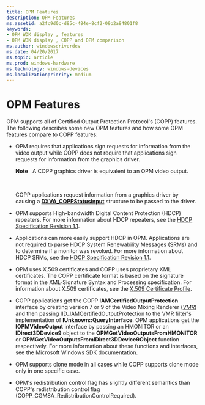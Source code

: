 ```yaml
---
title: OPM Features
description: OPM Features
ms.assetid: a2fc9d0c-d85c-484e-8cf2-09b2a84801f8
keywords:
- OPM WDK display , features
- OPM WDK display , COPP and OPM comparison
ms.author: windowsdriverdev
ms.date: 04/20/2017
ms.topic: article
ms.prod: windows-hardware
ms.technology: windows-devices
ms.localizationpriority: medium
---
```


# OPM Features


OPM supports all of Certified Output Protection Protocol's (COPP) features. The following describes some new OPM features and how some OPM features compare to COPP features:

-   OPM requires that applications sign requests for information from the video output while COPP does not require that applications sign requests for information from the graphics driver.

    **Note**   A COPP graphics driver is equivalent to an OPM video output.

     

    COPP applications request information from a graphics driver by causing a [**DXVA\_COPPStatusInput**](https://msdn.microsoft.com/library/windows/hardware/ff563899) structure to be passed to the driver.

-   OPM supports High-bandwidth Digital Content Protection (HDCP) repeaters. For more information about HDCP repeaters, see the [HDCP Specification Revision 1.1](http://go.microsoft.com/fwlink/p/?linkid=38728).

-   Applications can more easily support HDCP in OPM. Applications are not required to parse HDCP System Renewability Messages (SRMs) and to determine if a monitor was revoked. For more information about HDCP SRMs, see the [HDCP Specification Revision 1.1](http://go.microsoft.com/fwlink/p/?linkid=38728).

-   OPM uses X.509 certificates and COPP uses proprietary XML certificates. The COPP certificate format is based on the signature format in the XML-Signature Syntax and Processing specification. For information about X.509 certificates, see the [X.509 Certificate Profile](http://go.microsoft.com/fwlink/p/?linkid=70416).

-   COPP applications get the COPP **IAMCertifiedOutputProtection** interface by creating version 7 or 9 of the Video Mixing Renderer ([*VMR*](https://msdn.microsoft.com/library/windows/hardware/ff556344#wdkgloss-video-mixer-renderer--vmr-)) and then passing IID\_IAMCertifiedOutputProtection to the VMR filter's implementation of **IUnknown::QueryInterface**. OPM applications get the **IOPMVideoOutput** interface by passing an HMONITOR or an **IDirect3DDevice9** object to the **OPMGetVideoOutputsFromHMONITOR** or **OPMGetVideoOutputsFromIDirect3DDevice9Object** function respectively. For more information about these functions and interfaces, see the Microsoft Windows SDK documentation.

-   OPM supports clone mode in all cases while COPP supports clone mode only in one specific case.

-   OPM's redistribution control flag has slightly different semantics than COPP's redistribution control flag (COPP\_CGMSA\_RedistributionControlRequired).

 

 






